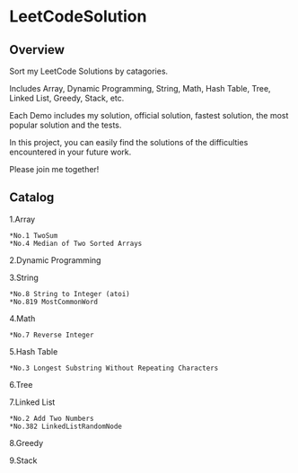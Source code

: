 LeetCodeSolution
======

Overview
------
Sort my LeetCode Solutions by catagories.

Includes Array, Dynamic Programming, String, Math, Hash Table, Tree, Linked List, Greedy, Stack, etc.

Each Demo includes my solution, official solution, fastest solution, the most popular solution and the tests.

In this project, you can easily find the solutions of the difficulties encountered in your future work.

Please join me together!

Catalog
------

1.Array

    *No.1 TwoSum
    *No.4 Median of Two Sorted Arrays
2.Dynamic Programming

3.String

    *No.8 String to Integer (atoi)
    *No.819 MostCommonWord
    
4.Math

    *No.7 Reverse Integer

5.Hash Table

    *No.3 Longest Substring Without Repeating Characters
6.Tree

7.Linked List

    *No.2 Add Two Numbers
    *No.382 LinkedListRandomNode
    
8.Greedy

9.Stack